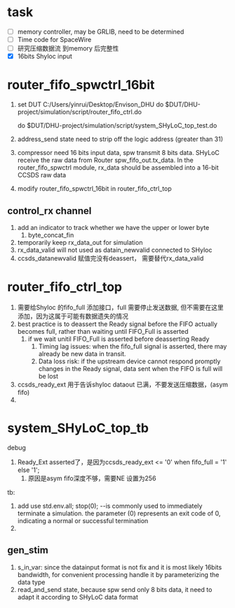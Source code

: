 # task

* [ ]  memory controller, may be GRLIB, need to be determined
* [ ]  Time code for SpaceWire
* [ ]  研究压缩数据流 到memory 后完整性
* [X]  16bits Shyloc input

# router_fifo_spwctrl_16bit

1. set DUT C:/Users/yinrui/Desktop/Envison_DHU
   do $DUT/DHU-project/simulation/script/router_fifo_ctrl.do

   do $DUT/DHU-project/simulation/script/system_SHyLoC_top_test.do
2. address_send state need to strip off the logic address (greater than 31)
3. compressor need 16 bits input data, spw transmit 8 bits data. SHyLoC receive the raw data from Router spw_fifo_out.tx_data. In the router_fifo_spwctrl module, rx_data should be assembled into a 16-bit CCSDS raw data
4. modify router_fifo_spwctrl_16bit in router_fifo_ctrl_top

## control_rx channel

1. add an indicator to track whether we have the upper or lower byte
   1. byte_concat_fin
2. temporarily keep rx_data_out for simulation
3. rx_data_valid will not used as datain_newvalid connected to SHyloc
4. ccsds_datanewvalid 赋值完没有deassert， 需要替代rx_data_valid

# router_fifo_ctrl_top

1. 需要给Shyloc 的fifo_full 添加接口，full 需要停止发送数据, 但不需要在这里添加，因为这属于可能有数据遗失的情况
2. best practice is to deassert the Ready signal before the FIFO actually becomes full, rather than waiting until FIFO_Full is asserted
   1. if we wait unitil FIFO_Full is asserted before deasserting Ready
      1. Timing lag issues: when the fifo_full signal is asserted, there may already be new data in transit.
      2. Data loss risk: if the upstream device cannot respond promptly changes in the Ready signal, data sent when the FIFO is full will be lost
3. ccsds_ready_ext 用于告诉shyloc dataout 已满，不要发送压缩数据，(asym fifo)
4.

# system_SHyLoC_top_tb

debug

1. Ready_Ext asserted了，是因为ccsds_ready_ext <= '0' when fifo_full = '1' else '1';
   1. 原因是asym fifo深度不够，需要NE 设置为256

tb:

1. add use std.env.all;
   stop(0);                        --is commonly used to immediately terminate a simulation. the parameter (0) represents an exit code of 0, indicating a normal or successful termination
2.

## gen_stim

1. s_in_var: since the datainput format is not fix and it is most likely 16bits bandwidth, for convenient processing handle it by parameterizing the data type
2. read_and_send state, because spw send only 8 bits data, it need to adapt it according to SHyLoC data format
